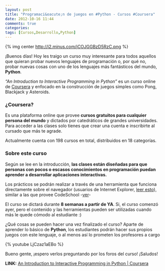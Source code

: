 ```yaml
---
layout: post
title: "Programaci&oacute;n de juegos en #Python - Cursos #Coursera"
date: 2012-10-16 11:44
comments: true
categories: 
tags: [Cursos,Desarrollo,Python]
---
```


{% img center http://i2.minus.com/jCOJGGBzD5RzC.png %}

¡Buenos días! Hoy les traigo un curso muy interesante para todos aquellos que quieran probar nuevos lenguajes de programación o, por qué no, probar nuevas cosas con uno de los lenguajes más fantásticos del mundo, __Python__.

_“An Introduction to Interactive Programming in Python”_ es un curso online de [Coursera](https://www.coursera.org/) y enfocado en la construcción de juegos simples como Pong, Blackjack y Asteroids.


### ¿Coursera?

Es una plataforma online que provee __cursos gratuitos para cualquier persona del mundo__ y dictados por catedráticos de grandes universidades. Para acceder a las clases solo tienes que crear una cuenta e inscribirte al cursado que más te agrade.

Actualmente cuenta con 198 cursos en total, distribuidos en 18 categorías.


### Sobre este curso

Según se lee en la introducción, __las clases están diseñadas para que personas con pocos o escasos conocimientos en programación puedan aprender a desarrollar aplicaciones interactivas.__

Los prácticos se podrán realizar a través de una herramienta que funciona directamente sobre el navegador (usuarios de Internet Explorer, [leer esto](http://help.coursera.org/customer/portal/articles/502540-what-kind-of-computer-and-web-browser-do-i-need-)), similar a las que provee CodeSchool -[ver](http://tryruby.org/)-

El curso se dictará durante __8 semanas a partir de YA__. Si, el curso comenzó ayer, pero el contenido y las herramientas pueden ser utilizadas cuando más le quede cómodo al estudiante :)

¿Qué cosas se pueden hacer una vez finalizado el curso? Aparte de aprender lo básico de __Python__, los estudiantes podrán hacer sus propios juegos con este lenguaje, o al menos así lo prometen los profesores a cargo


{% youtube LjCzaz1aEBo %}


Bueno gente, ¡espero verlos preguntando por los foros del curso! ¡Saludos!



__LINK:__ [An Introduction to Interactive Programming in Python | Coursera](https://www.coursera.org/course/interactivepython)